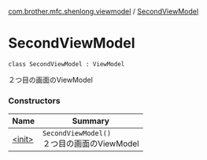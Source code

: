 [com.brother.mfc.shenlong.viewmodel](../index.md) / [SecondViewModel](./index.md)

# SecondViewModel

`class SecondViewModel : ViewModel`

２つ目の画面のViewModel

### Constructors

| Name | Summary |
|---|---|
| [&lt;init&gt;](-init-.md) | `SecondViewModel()`<br>２つ目の画面のViewModel |
